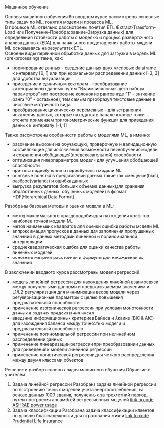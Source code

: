 Машинное обучение

Оcновы машинного обучения
Во вводном курсе рассмотрены основные типы задач по ML, понятия модели и процесса ML.</br>
В процессе ML отдельно рассмотрены понятия ETL (Extract-Transform-Load или Получение-Преобразование-Загрузка данных) для определения готовности работы с моделью и процесс разверточного анализа данных (EDA) для начального представления работы модели ML основываясь на результатах ETL.</br>
Освоены виды первичной обработки данных для загрузки в модель ML (pre-processing) такие, как:
- нормирование данных - сведение данных двух числовых dataframe к интервалу [0, 1] или при нормальном распределении данных [-3, 3] для удобства визуализации 
- приведение к единичным векторам - преобразование категориальных данных путем "Взаимоисключающего набора параметров" или построение колонок из рангов (где "1" - значение ранга "0" - остальное), тем самым преобразуя текстовые данные в числовые матричного вида.
- преобразование циклических переменных - для устранения искажения данных, которые находятся в начале и конце точки отсчета применяем тригонометрические функции для приведения данных к интервалу [-1, 1]

Также раccмотрены особенности работы с моделями ML, а именно:
- разбиение выборки на обучающую, проверочную и валидационную составляющие для исключения возможности переобучения модели и сохранения обобщающей(предсказательной) способности
- оптимизация гиперпараметров модели для улучшения обобщающей способности
- причины недообучения и переобучения модели ML
- основные понятия в предсказании данных такие как смещение(bias), разброс(variance) и ошибка данных
- выгрузка результатов больших объемов данных(для хранения обработанных данных, обученных моделей) в формат HDF(Hierarchical Data Format)

Разобраны базовые методы и оценки модели в ML:
- метод максимального правдоподобия для нахождения коэф-тов наиболее точной модели ML
- метод наименьших квадратов для оценки ошибки работы модели ML
- аппроксимация пропусков в данных для заполнения пропущенных значений в данных методами линейной и полиномиальной интерполяции
- среднеквадратическая ошибка для оценки качества работы линейных моделей
- основные метрики расстояния и формулы для нахождения их значений 

В заключении вводного курса рассмотрены модели регрессий:
- модель линейной регрессии для нахождения линейной взаимосвязи между полученными данными и предсказываемым значением 
и L1/L2-регуляризация для минимизации весов модели через регуляризационные параметры с целью повышения предсказательной способности  
- применение изотонической регрессии при условии монотонности данных в задачах предсказания чисел
- введение информационных критериев Байеса и Акаике (BIC & AIC) для нахождения баланса между точностью модели и предсказательной способностью
- применение полиномиальной регрессии при нелинейном распределении данных
- применение линеаризации регрессии при преобразовании данных для приведения к модели линейной регрессии
- применение логистической регрессии для четкого распределения между двумя классами объектов


Решение и разбор основных задач машинного обучения
Обучение с учителем
1. Задача линейной регрессии
Разобрана задача линейной регрессии по построению точных моделей учета энергопотребления, на основе данных 1000 зданий, полученных за трехлетний период, путем построения ансамблей регрессионных моделей [link to code ASHRAE power usage](https://github.com/AndiShal95/Data-Analysis/blob/main/5_%D0%9Cachine%20Learning/ML-LR%20%D0%AD%D0%BD%D0%B5%D1%80%D0%B3%D0%BE%D0%BF%D0%BE%D1%82%D1%80%D0%B5%D0%B1%D0%BB%D0%B5%D0%BD%D0%B8%D0%B5%2050%20%D0%B7%D0%B4%D0%B0%D0%BD%D0%B8%D0%B9.ipynb)
2. Задача классификации
Разобрана задача классификации клиентов по уровню благонадежности для страхования жизни [link to code Prudential Life Insurance](https://github.com/AndiShal95/Data-Analysis/blob/main/5_%D0%9Cachine%20Learning/Insurance_scoring_ClassificationTask.ipynb)

